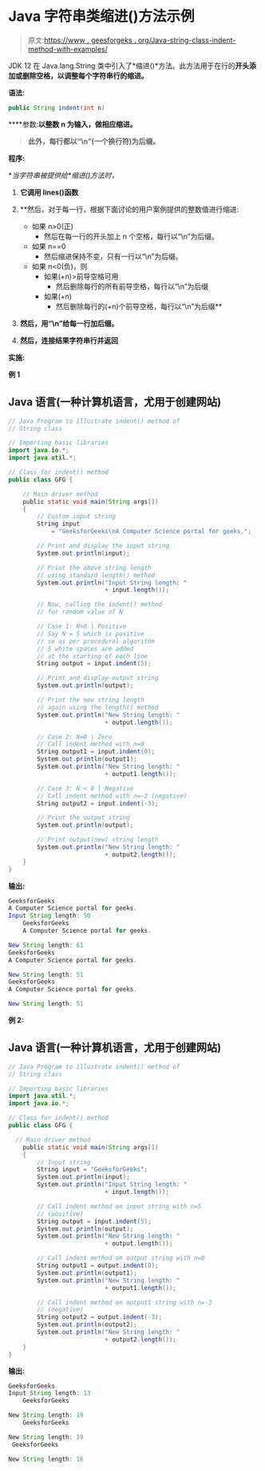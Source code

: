 # Java 字符串类缩进()方法示例

> 原文:[https://www . geesforgeks . org/Java-string-class-indent-method-with-examples/](https://www.geeksforgeeks.org/java-string-class-indent-method-with-examples/)

JDK 12 在 Java.lang.String 类中引入了*缩进()*方法。此方法用于在行的**开头添加或删除空格，以调整每个字符串行的缩进。**

****语法:****

```java
public String indent(int n)
```

****参数:**以整数 n 为输入，做相应缩进。**

> **此外，每行都以“\n”(一个换行符)为后缀。**

****程序:****

**当字符串被提供给*缩进()*方法时，**

1.  **它调用 lines()函数**
2.  **然后，对于每一行，根据下面讨论的用户案例提供的整数值进行缩进:

    *   如果 n>0(正)
        *   然后在每一行的开头加上 n 个空格，每行以“\n”为后缀。
    *   如果 n==0
        *   然后缩进保持不变，只有一行以“\n”为后缀。
    *   如果 n<0(负)，则
        *   如果(+n)>前导空格可用
            *   然后删除每行的所有前导空格，每行以“\n”为后缀
        *   如果(+n)
            *   然后删除每行的(+n)个前导空格，每行以“\n”为后缀** 
3.  **然后，用“\n”给每一行加后缀。**
4.  **然后，连接结果字符串行并返回**

****实施:****

****例 1****

## **Java 语言(一种计算机语言，尤用于创建网站)**

```java
// Java Program to illustrate indent() method of
// String class

// Importing basic libraries
import java.io.*;
import java.util.*;

// Class for indent() method
public class GFG {

    // Main driver method
    public static void main(String args[])
    {
        // Custom input string
        String input
            = "GeeksforGeeks\nA Computer Science portal for geeks.";

        // Print and display the input string
        System.out.println(input);

        // Print the above string length
        // using standard length() method
        System.out.println("Input String length: "
                           + input.length());

        // Now, calling the indent() method
        // for random value of N

        // Case 1: N>0 | Positive
        // Say N = 5 which is positive
        // so as per procedural algorithm
        // 5 white spaces are added
        // at the starting of each line
        String output = input.indent(5);

        // Print and display output string
        System.out.println(output);

        // Print the new string length
        // again using the length() method
        System.out.println("New String length: "
                           + output.length());

        // Case 2: N=0 | Zero
        // Call indent method with n=0
        String output1 = input.indent(0);
        System.out.println(output1);
        System.out.println("New String length: "
                           + output1.length());

        // Case 3: N < 0 | Negative
        // Call indent method with n=-3 (negative)
        String output2 = input.indent(-3);

        // Print the output string
        System.out.println(output);

        // Print output(new) string length
        System.out.println("New String length: "
                           + output2.length());
    }
}
```

****输出:****

```java
GeeksforGeeks
A Computer Science portal for geeks.
Input String length: 50
    GeeksforGeeks
    A Computer Science portal for geeks.

New String length: 61
GeeksforGeeks
A Computer Science portal for geeks.

New String length: 51
GeeksforGeeks
A Computer Science portal for geeks.

New String length: 51
```

****例 2:****

## **Java 语言(一种计算机语言，尤用于创建网站)**

```java
// Java Program to illustrate indent() method of
// String class

// Importing basic libraries
import java.util.*;
import java.io.*;

// Class for indent() method
public class GFG {

  // Main driver method
    public static void main(String args[])
    {
        // Input string
        String input = "GeeksforGeeks";
        System.out.println(input);
        System.out.println("Input String length: "
                           + input.length());

        // Call indent method on input string with n=5
        // (positive)
        String output = input.indent(5);
        System.out.println(output);
        System.out.println("New String length: "
                           + output.length());

        // Call indent method on output string with n=0
        String output1 = output.indent(0);
        System.out.println(output1);
        System.out.println("New String length: "
                           + output1.length());

        // Call indent method on output1 string with n=-3
        // (negative)
        String output2 = output.indent(-3);
        System.out.println(output2);
        System.out.println("New String length: "
                           + output2.length());
    }
}
```

****输出:****

```java
GeeksforGeeks
Input String length: 13
    GeeksforGeeks

New String length: 19
    GeeksforGeeks

New String length: 19
 GeeksforGeeks

New String length: 16
```